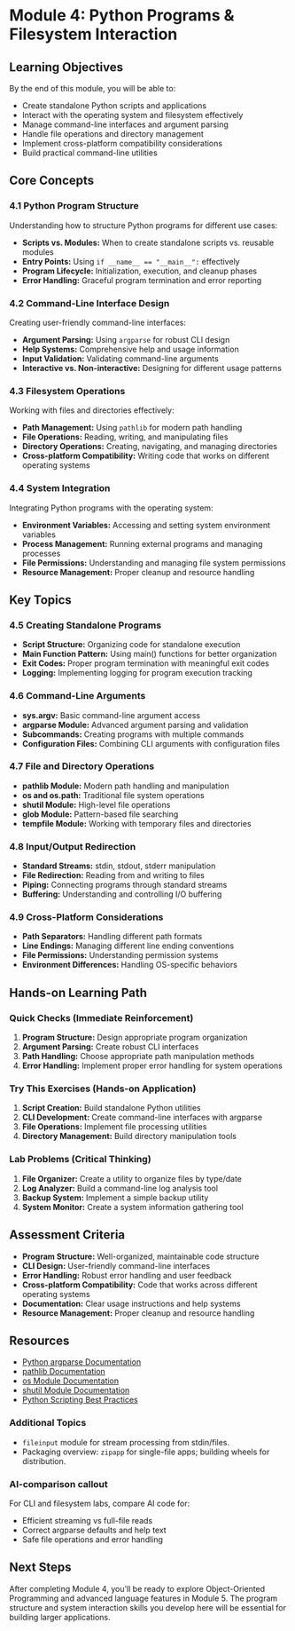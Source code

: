 # Module 4: Python Programs & Filesystem Interaction

## Learning Objectives
By the end of this module, you will be able to:
- Create standalone Python scripts and applications
- Interact with the operating system and filesystem effectively
- Manage command-line interfaces and argument parsing
- Handle file operations and directory management
- Implement cross-platform compatibility considerations
- Build practical command-line utilities

## Core Concepts

### 4.1 Python Program Structure
Understanding how to structure Python programs for different use cases:
- **Scripts vs. Modules:** When to create standalone scripts vs. reusable modules
- **Entry Points:** Using `if __name__ == "__main__":` effectively
- **Program Lifecycle:** Initialization, execution, and cleanup phases
- **Error Handling:** Graceful program termination and error reporting

### 4.2 Command-Line Interface Design
Creating user-friendly command-line interfaces:
- **Argument Parsing:** Using `argparse` for robust CLI design
- **Help Systems:** Comprehensive help and usage information
- **Input Validation:** Validating command-line arguments
- **Interactive vs. Non-interactive:** Designing for different usage patterns

### 4.3 Filesystem Operations
Working with files and directories effectively:
- **Path Management:** Using `pathlib` for modern path handling
- **File Operations:** Reading, writing, and manipulating files
- **Directory Operations:** Creating, navigating, and managing directories
- **Cross-platform Compatibility:** Writing code that works on different operating systems

### 4.4 System Integration
Integrating Python programs with the operating system:
- **Environment Variables:** Accessing and setting system environment variables
- **Process Management:** Running external programs and managing processes
- **File Permissions:** Understanding and managing file system permissions
- **Resource Management:** Proper cleanup and resource handling

## Key Topics

### 4.5 Creating Standalone Programs
- **Script Structure:** Organizing code for standalone execution
- **Main Function Pattern:** Using main() functions for better organization
- **Exit Codes:** Proper program termination with meaningful exit codes
- **Logging:** Implementing logging for program execution tracking

### 4.6 Command-Line Arguments
- **sys.argv:** Basic command-line argument access
- **argparse Module:** Advanced argument parsing and validation
- **Subcommands:** Creating programs with multiple commands
- **Configuration Files:** Combining CLI arguments with configuration files

### 4.7 File and Directory Operations
- **pathlib Module:** Modern path handling and manipulation
- **os and os.path:** Traditional file system operations
- **shutil Module:** High-level file operations
- **glob Module:** Pattern-based file searching
- **tempfile Module:** Working with temporary files and directories

### 4.8 Input/Output Redirection
- **Standard Streams:** stdin, stdout, stderr manipulation
- **File Redirection:** Reading from and writing to files
- **Piping:** Connecting programs through standard streams
- **Buffering:** Understanding and controlling I/O buffering

### 4.9 Cross-Platform Considerations
- **Path Separators:** Handling different path formats
- **Line Endings:** Managing different line ending conventions
- **File Permissions:** Understanding permission systems
- **Environment Differences:** Handling OS-specific behaviors

## Hands-on Learning Path

### Quick Checks (Immediate Reinforcement)
1. **Program Structure:** Design appropriate program organization
2. **Argument Parsing:** Create robust CLI interfaces
3. **Path Handling:** Choose appropriate path manipulation methods
4. **Error Handling:** Implement proper error handling for system operations

### Try This Exercises (Hands-on Application)
1. **Script Creation:** Build standalone Python utilities
2. **CLI Development:** Create command-line interfaces with argparse
3. **File Operations:** Implement file processing utilities
4. **Directory Management:** Build directory manipulation tools

### Lab Problems (Critical Thinking)
1. **File Organizer:** Create a utility to organize files by type/date
2. **Log Analyzer:** Build a command-line log analysis tool
3. **Backup System:** Implement a simple backup utility
4. **System Monitor:** Create a system information gathering tool

## Assessment Criteria
- **Program Structure:** Well-organized, maintainable code structure
- **CLI Design:** User-friendly command-line interfaces
- **Error Handling:** Robust error handling and user feedback
- **Cross-platform Compatibility:** Code that works across different operating systems
- **Documentation:** Clear usage instructions and help systems
- **Resource Management:** Proper cleanup and resource handling

## Resources
- [Python argparse Documentation](https://docs.python.org/3/library/argparse.html)
- [pathlib Documentation](https://docs.python.org/3/library/pathlib.html)
- [os Module Documentation](https://docs.python.org/3/library/os.html)
- [shutil Module Documentation](https://docs.python.org/3/library/shutil.html)
- [Python Scripting Best Practices](https://docs.python.org/3/tutorial/stdlib.html)

### Additional Topics
- `fileinput` module for stream processing from stdin/files.
- Packaging overview: `zipapp` for single-file apps; building wheels for distribution.

### AI-comparison callout
For CLI and filesystem labs, compare AI code for:
- Efficient streaming vs full-file reads
- Correct argparse defaults and help text
- Safe file operations and error handling

## Next Steps
After completing Module 4, you'll be ready to explore Object-Oriented Programming and advanced language features in Module 5. The program structure and system interaction skills you develop here will be essential for building larger applications.
